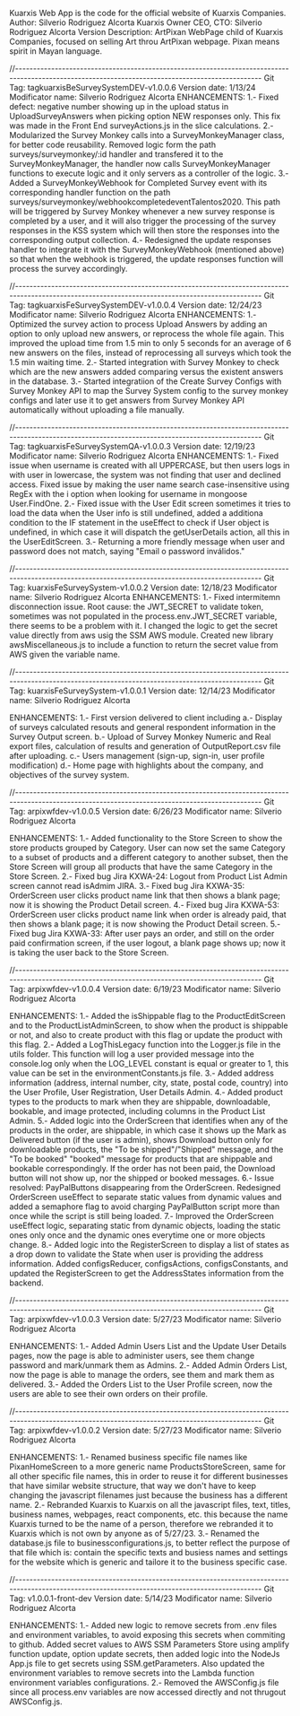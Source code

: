 <!-- @format -->

Kuarxis Web App is the code for the official website of Kuarxis Companies.
Author: Silverio Rodriguez Alcorta
Kuarxis Owner CEO, CTO: Silverio Rodriguez Alcorta
Version Description: ArtPixan WebPage child of Kuarxis Companies, focused on selling Art throu ArtPixan webpage. Pixan means spirit in Mayan language.

//--------------------------------------------------------------------------------------------------------------------------------------------------
Git Tag: tagkuarxisBeSurveySystemDEV-v1.0.0.6
Version date: 1/13/24
Modificator name: Silverio Rodriguez Alcorta
ENHANCEMENTS:
1.- Fixed defect: negative number showing up in the upload status in UploadSurveyAnswers when picking option NEW responses only. This fix was made in the Front End surveyActions.js in the slice calculations.
2.- Modularized the Survey Monkey calls into a SurveyMonkeyManager class, for better code reusability. Removed logic form the path surveys/surveymonkey/:id handler and transfered it to the SurveyMonkeyManager, the handler now calls SurveyMonkeyManager functions to execute logic and it only servers as a controller of the logic.
3.- Added a SurveyMonkeyWebhook for Completed Survey event with its corresponding handler function on the path surveys/surveymonkey/webhookcompletedeventTalentos2020. This path will be triggered by Survey Monkey whenever a new survey response is completed by a user, and it will also trigger the processing of the survey responses in the KSS system which will then store the responses into the corresponding output collection.
4.- Redesigned the update responses handler to integrate it with the SurveyMonkeyWebhook (mentioned above) so that when the webhook is triggered, the update responses function will process the survey accordingly.

//--------------------------------------------------------------------------------------------------------------------------------------------------
Git Tag: tagkuarxisFeSurveySystemDEV-v1.0.0.4
Version date: 12/24/23
Modificator name: Silverio Rodriguez Alcorta
ENHANCEMENTS:
1.- Optimized the survey action to process Upload Answers by adding an option to only upload new answers, or reprocess the whole file again. This improved the upload time from 1.5 min to only 5 seconds for an average of 6 new answers on the files, instead of reprocessing all surveys which took the 1.5 min waiting time.
2.- Started integration with Survey Monkey to check which are the new answers added comparing versus the existent answers in the database.
3.- Started integratiion of the Create Survey Configs with Survey Monkey API to map the Survey System config to the survey monkey configs and later use it to get answers from Survey Monkey API automatically without uploading a file manually.

//--------------------------------------------------------------------------------------------------------------------------------------------------
Git Tag: tagkuarxisFeSurveySystemQA-v1.0.0.3
Version date: 12/19/23
Modificator name: Silverio Rodriguez Alcorta
ENHANCEMENTS:
1.- Fixed issue when username is created with all UPPERCASE, but then users logs in with user in lowercase, the system was not finding that user and declined access. Fixed issue by making the user name search case-insensitive using RegEx with the i option when looking for username in mongoose User.FindOne.
2.- Fixed issue with the User Edit screen sometimes it tries to load the data when the User info is still undefined, added a additiona condition to the IF statement in the useEffect to check if User object is undefined, in which case it will dispatch the getUserDetails action, all this in the UserEditScreen.
3.- Returning a more friendly message when user and password does not match, saying "Email o password inválidos."

//--------------------------------------------------------------------------------------------------------------------------------------------------
Git Tag: kuarxisFeSurveySystem-v1.0.0.2
Version date: 12/18/23
Modificator name: Silverio Rodriguez Alcorta
ENHANCEMENTS:
1.- Fixed intermitemn disconnection issue. Root cause: the JWT_SECRET to validate token, sometimes was not populated in the process.env.JWT_SECRET variable, there seems to be a problem with it. I changed the logic to get the secret value directly from aws usig the SSM AWS module. Created new library awsMiscellaneous.js to include a function to return the secret value from AWS given the variable name.

//--------------------------------------------------------------------------------------------------------------------------------------------------
Git Tag: kuarxisFeSurveySystem-v1.0.0.1
Version date: 12/14/23
Modificator name: Silverio Rodriguez Alcorta

ENHANCEMENTS:
1.- First version delivered to client including
a.- Display of surveys calculated resouts and general respondent information in the Survey Output screen.
b.- Upload of Survey Monkey Numeric and Real export files, calculation of results and generation of OutputReport.csv file after uploading.
c.- Users management (sign-up, sign-in, user profile modification)
d.- Home page with highlights about the company, and objectives of the survey system.

//--------------------------------------------------------------------------------------------------------------------------------------------------
Git Tag: arpixwfdev-v1.0.0.5
Version date: 6/26/23
Modificator name: Silverio Rodriguez Alcorta

ENHANCEMENTS:
1.- Added functionality to the Store Screen to show the store products grouped by Category. User can now set the same Category to a subset of products and a different category to another subset, then the Store Screen will group all products that have the same Category in the Store Screen.
2.- Fixed bug Jira KXWA-24: Logout from Product List Admin screen cannot read isAdmim JIRA.
3.- Fixed bug Jira KXWA-35: OrderScreen user clicks product name link that then shows a blank page; now it is showing the Product Detail screen.
4.- Fixed bug Jira KXWA-53: OrderScreen user clicks product name link when order is already paid, that then shows a blank page; it is now showing the Product Detail screen.
5.- Fixed bug Jira KXWA-33: After user pays an order, and still on the order paid confirmation screen, if the user logout, a blank page shows up; now it is taking the user back to the Store Screen.

//--------------------------------------------------------------------------------------------------------------------------------------------------
Git Tag: arpixwfdev-v1.0.0.4
Version date: 6/19/23
Modificator name: Silverio Rodriguez Alcorta

ENHANCEMENTS:
1.- Added the isShippable flag to the ProductEditScreen and to the ProductListAdminScreen, to show when the product is shippable or not, and also to create product with this flag or update the product with this flag.
2.- Added a LogThisLegacy function into the Logger.js file in the utils folder. This function will log a user provided message into the console.log only when the LOG_LEVEL constant is equal or greater to 1, this value can be set in the environmentConstants.js file.
3.- Added address information (address, internal number, city, state, postal code, country) into the User Profile, User Registration, User Details Admin.
4.- Added product types to the products to mark when they are shippable, downloadable, bookable, and image protected, including columns in the Product List Admin.
5.- Added logic into the OrderScreen that identifies when any of the products in the order, are shippable, in which case it shows up the Mark as Delivered button (if the user is admin), shows Download button only for downloadable products, the "To be shipped"/"Shipped" message, and the "To be booked" "booked" message for products that are shippable and bookable correspondingly. If the order has not been paid, the Download button will not show up, nor the shipped or booked messages.
6.- Issue resolved: PayPalButtons disappearing from the OrderScreen. Redesigned OrderScreen useEffect to separate static values from dynamic values and added a semaphore flag to avoid charging PayPalButton script more than once while the script is still being loaded.
7.- Improved the OrderScreen useEffect logic, separating static from dynamic objects, loading the static ones only once and the dynamic ones everytime one or more objects change.
8.- Added logic into the RegisterScreen to display a list of states as a drop down to validate the State when user is providing the address information. Added configsReducer, configsActions, configsConstants, and updated the RegisterScreen to get the AddressStates information from the backend.

//--------------------------------------------------------------------------------------------------------------------------------------------------
Git Tag: arpixwfdev-v1.0.0.3
Version date: 5/27/23
Modificator name: Silverio Rodriguez Alcorta

ENHANCEMENTS:
1.- Added Admin Users List and the Update User Details pages, now the page is able to administer users, see them change password and mark/unmark them as Admins.
2.- Added Admin Orders List, now the page is able to manage the orders, see them and mark them as delivered.
3.- Added the Orders List to the User Profile screen, now the users are able to see their own orders on their profile.

//--------------------------------------------------------------------------------------------------------------------------------------------------
Git Tag: arpixwfdev-v1.0.0.2
Version date: 5/27/23
Modificator name: Silverio Rodriguez Alcorta

ENHANCEMENTS:
1.- Renamed business specific file names like PixanHomeScreen to a more generic name ProductsStoreScreen, same for all other specific file names, this in order to reuse it for different businesses that have similar website structure, that way we don't have to keep changing the javascript filenames just because the business has a different name.
2.- Rebranded Kuarxis to Kuarxis on all the javascript files, text, titles, business names, webpages, react components, etc. this because the name Kuarxis turned to be the name of a person, therefore we rebranded it to Kuarxis which is not own by anyone as of 5/27/23.
3.- Renamed the database.js file to businessconfigurations.js, to better reflect the purpose of that file which is: contain the specific texts and busiess names and settings for the website which is generic and tailore it to the business specific case.

//--------------------------------------------------------------------------------------------------------------------------------------------------
Git Tag: v1.0.0.1-front-dev
Version date: 5/14/23
Modificator name: Silverio Rodriguez Alcorta

ENHANCEMENTS:
1.- Added new logic to remove secrets from .env files and environment variables, to avoid exposing this secrets when commiting to github. Added secret values to AWS SSM Parameters Store using amplify function update, option update secrets, then added logic into the NodeJs App.js file to get secrets using SSM.getParameters. Also updated the environment variables to remove secrets into the Lambda function environment variables configurations.
2.- Removed the AWSConfig.js file since all process.env variables are now accessed directly and not thrugout AWSConfig.js.

